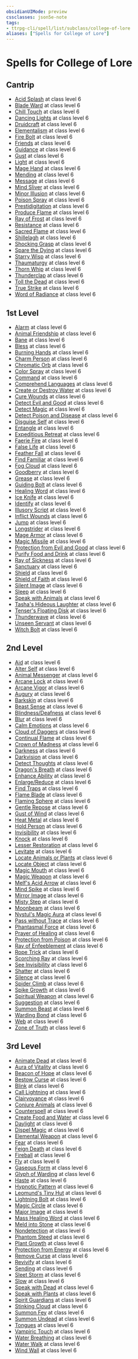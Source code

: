 ```yaml
---
obsidianUIMode: preview
cssclasses: json5e-note
tags:
- ttrpg-cli/spell/list/subclass/college-of-lore
aliases: ["Spells for College of Lore"]
---
```

# Spells for College of Lore

## Cantrip

- [Acid Splash](Misc%20Files/CLI/compendium/spells/acid-splash-xphb.md "XPHB") at class level 6
- [Blade Ward](Misc%20Files/CLI/compendium/spells/blade-ward-xphb.md "XPHB") at class level 6
- [Chill Touch](Misc%20Files/CLI/compendium/spells/chill-touch-xphb.md "XPHB") at class level 6
- [Dancing Lights](Misc%20Files/CLI/compendium/spells/dancing-lights-xphb.md "XPHB") at class level 6
- [Druidcraft](Misc%20Files/CLI/compendium/spells/druidcraft-xphb.md "XPHB") at class level 6
- [Elementalism](Misc%20Files/CLI/compendium/spells/elementalism-xphb.md "XPHB") at class level 6
- [Fire Bolt](Misc%20Files/CLI/compendium/spells/fire-bolt-xphb.md "XPHB") at class level 6
- [Friends](Misc%20Files/CLI/compendium/spells/friends-xphb.md "XPHB") at class level 6
- [Guidance](Misc%20Files/CLI/compendium/spells/guidance-xphb.md "XPHB") at class level 6
- [Gust](Misc%20Files/CLI/compendium/spells/gust-xge.md "XGE") at class level 6
- [Light](Misc%20Files/CLI/compendium/spells/light-xphb.md "XPHB") at class level 6
- [Mage Hand](Misc%20Files/CLI/compendium/spells/mage-hand-xphb.md "XPHB") at class level 6
- [Mending](Misc%20Files/CLI/compendium/spells/mending-xphb.md "XPHB") at class level 6
- [Message](Misc%20Files/CLI/compendium/spells/message-xphb.md "XPHB") at class level 6
- [Mind Sliver](Misc%20Files/CLI/compendium/spells/mind-sliver-xphb.md "XPHB") at class level 6
- [Minor Illusion](Misc%20Files/CLI/compendium/spells/minor-illusion-xphb.md "XPHB") at class level 6
- [Poison Spray](Misc%20Files/CLI/compendium/spells/poison-spray-xphb.md "XPHB") at class level 6
- [Prestidigitation](Misc%20Files/CLI/compendium/spells/prestidigitation-xphb.md "XPHB") at class level 6
- [Produce Flame](Misc%20Files/CLI/compendium/spells/produce-flame-xphb.md "XPHB") at class level 6
- [Ray of Frost](Misc%20Files/CLI/compendium/spells/ray-of-frost-xphb.md "XPHB") at class level 6
- [Resistance](Misc%20Files/CLI/compendium/spells/resistance-xphb.md "XPHB") at class level 6
- [Sacred Flame](Misc%20Files/CLI/compendium/spells/sacred-flame-xphb.md "XPHB") at class level 6
- [Shillelagh](Misc%20Files/CLI/compendium/spells/shillelagh-xphb.md "XPHB") at class level 6
- [Shocking Grasp](Misc%20Files/CLI/compendium/spells/shocking-grasp-xphb.md "XPHB") at class level 6
- [Spare the Dying](Misc%20Files/CLI/compendium/spells/spare-the-dying-xphb.md "XPHB") at class level 6
- [Starry Wisp](Misc%20Files/CLI/compendium/spells/starry-wisp-xphb.md "XPHB") at class level 6
- [Thaumaturgy](Misc%20Files/CLI/compendium/spells/thaumaturgy-xphb.md "XPHB") at class level 6
- [Thorn Whip](Misc%20Files/CLI/compendium/spells/thorn-whip-xphb.md "XPHB") at class level 6
- [Thunderclap](Misc%20Files/CLI/compendium/spells/thunderclap-xphb.md "XPHB") at class level 6
- [Toll the Dead](Misc%20Files/CLI/compendium/spells/toll-the-dead-xphb.md "XPHB") at class level 6
- [True Strike](Misc%20Files/CLI/compendium/spells/true-strike-xphb.md "XPHB") at class level 6
- [Word of Radiance](Misc%20Files/CLI/compendium/spells/word-of-radiance-xphb.md "XPHB") at class level 6

## 1st Level

- [Alarm](Misc%20Files/CLI/compendium/spells/alarm-xphb.md "XPHB") at class level 6
- [Animal Friendship](Misc%20Files/CLI/compendium/spells/animal-friendship-xphb.md "XPHB") at class level 6
- [Bane](Misc%20Files/CLI/compendium/spells/bane-xphb.md "XPHB") at class level 6
- [Bless](Misc%20Files/CLI/compendium/spells/bless-xphb.md "XPHB") at class level 6
- [Burning Hands](Misc%20Files/CLI/compendium/spells/burning-hands-xphb.md "XPHB") at class level 6
- [Charm Person](Misc%20Files/CLI/compendium/spells/charm-person-xphb.md "XPHB") at class level 6
- [Chromatic Orb](Misc%20Files/CLI/compendium/spells/chromatic-orb-xphb.md "XPHB") at class level 6
- [Color Spray](Misc%20Files/CLI/compendium/spells/color-spray-xphb.md "XPHB") at class level 6
- [Command](Misc%20Files/CLI/compendium/spells/command-xphb.md "XPHB") at class level 6
- [Comprehend Languages](Misc%20Files/CLI/compendium/spells/comprehend-languages-xphb.md "XPHB") at class level 6
- [Create or Destroy Water](Misc%20Files/CLI/compendium/spells/create-or-destroy-water-xphb.md "XPHB") at class level 6
- [Cure Wounds](Misc%20Files/CLI/compendium/spells/cure-wounds-xphb.md "XPHB") at class level 6
- [Detect Evil and Good](Misc%20Files/CLI/compendium/spells/detect-evil-and-good-xphb.md "XPHB") at class level 6
- [Detect Magic](Misc%20Files/CLI/compendium/spells/detect-magic-xphb.md "XPHB") at class level 6
- [Detect Poison and Disease](Misc%20Files/CLI/compendium/spells/detect-poison-and-disease-xphb.md "XPHB") at class level 6
- [Disguise Self](Misc%20Files/CLI/compendium/spells/disguise-self-xphb.md "XPHB") at class level 6
- [Entangle](Misc%20Files/CLI/compendium/spells/entangle-xphb.md "XPHB") at class level 6
- [Expeditious Retreat](Misc%20Files/CLI/compendium/spells/expeditious-retreat-xphb.md "XPHB") at class level 6
- [Faerie Fire](Misc%20Files/CLI/compendium/spells/faerie-fire-xphb.md "XPHB") at class level 6
- [False Life](Misc%20Files/CLI/compendium/spells/false-life-xphb.md "XPHB") at class level 6
- [Feather Fall](Misc%20Files/CLI/compendium/spells/feather-fall-xphb.md "XPHB") at class level 6
- [Find Familiar](Misc%20Files/CLI/compendium/spells/find-familiar-xphb.md "XPHB") at class level 6
- [Fog Cloud](Misc%20Files/CLI/compendium/spells/fog-cloud-xphb.md "XPHB") at class level 6
- [Goodberry](Misc%20Files/CLI/compendium/spells/goodberry-xphb.md "XPHB") at class level 6
- [Grease](Misc%20Files/CLI/compendium/spells/grease-xphb.md "XPHB") at class level 6
- [Guiding Bolt](Misc%20Files/CLI/compendium/spells/guiding-bolt-xphb.md "XPHB") at class level 6
- [Healing Word](Misc%20Files/CLI/compendium/spells/healing-word-xphb.md "XPHB") at class level 6
- [Ice Knife](Misc%20Files/CLI/compendium/spells/ice-knife-xphb.md "XPHB") at class level 6
- [Identify](Misc%20Files/CLI/compendium/spells/identify-xphb.md "XPHB") at class level 6
- [Illusory Script](Misc%20Files/CLI/compendium/spells/illusory-script-xphb.md "XPHB") at class level 6
- [Inflict Wounds](Misc%20Files/CLI/compendium/spells/inflict-wounds-xphb.md "XPHB") at class level 6
- [Jump](Misc%20Files/CLI/compendium/spells/jump-xphb.md "XPHB") at class level 6
- [Longstrider](Misc%20Files/CLI/compendium/spells/longstrider-xphb.md "XPHB") at class level 6
- [Mage Armor](Misc%20Files/CLI/compendium/spells/mage-armor-xphb.md "XPHB") at class level 6
- [Magic Missile](Misc%20Files/CLI/compendium/spells/magic-missile-xphb.md "XPHB") at class level 6
- [Protection from Evil and Good](Misc%20Files/CLI/compendium/spells/protection-from-evil-and-good-xphb.md "XPHB") at class level 6
- [Purify Food and Drink](Misc%20Files/CLI/compendium/spells/purify-food-and-drink-xphb.md "XPHB") at class level 6
- [Ray of Sickness](Misc%20Files/CLI/compendium/spells/ray-of-sickness-xphb.md "XPHB") at class level 6
- [Sanctuary](Misc%20Files/CLI/compendium/spells/sanctuary-xphb.md "XPHB") at class level 6
- [Shield](Misc%20Files/CLI/compendium/spells/shield-xphb.md "XPHB") at class level 6
- [Shield of Faith](Misc%20Files/CLI/compendium/spells/shield-of-faith-xphb.md "XPHB") at class level 6
- [Silent Image](Misc%20Files/CLI/compendium/spells/silent-image-xphb.md "XPHB") at class level 6
- [Sleep](Misc%20Files/CLI/compendium/spells/sleep-xphb.md "XPHB") at class level 6
- [Speak with Animals](Misc%20Files/CLI/compendium/spells/speak-with-animals-xphb.md "XPHB") at class level 6
- [Tasha's Hideous Laughter](Misc%20Files/CLI/compendium/spells/tashas-hideous-laughter-xphb.md "XPHB") at class level 6
- [Tenser's Floating Disk](Misc%20Files/CLI/compendium/spells/tensers-floating-disk-xphb.md "XPHB") at class level 6
- [Thunderwave](Misc%20Files/CLI/compendium/spells/thunderwave-xphb.md "XPHB") at class level 6
- [Unseen Servant](Misc%20Files/CLI/compendium/spells/unseen-servant-xphb.md "XPHB") at class level 6
- [Witch Bolt](Misc%20Files/CLI/compendium/spells/witch-bolt-xphb.md "XPHB") at class level 6

## 2nd Level

- [Aid](Misc%20Files/CLI/compendium/spells/aid-xphb.md "XPHB") at class level 6
- [Alter Self](Misc%20Files/CLI/compendium/spells/alter-self-xphb.md "XPHB") at class level 6
- [Animal Messenger](Misc%20Files/CLI/compendium/spells/animal-messenger-xphb.md "XPHB") at class level 6
- [Arcane Lock](Misc%20Files/CLI/compendium/spells/arcane-lock-xphb.md "XPHB") at class level 6
- [Arcane Vigor](Misc%20Files/CLI/compendium/spells/arcane-vigor-xphb.md "XPHB") at class level 6
- [Augury](Misc%20Files/CLI/compendium/spells/augury-xphb.md "XPHB") at class level 6
- [Barkskin](Misc%20Files/CLI/compendium/spells/barkskin-xphb.md "XPHB") at class level 6
- [Beast Sense](Misc%20Files/CLI/compendium/spells/beast-sense-xphb.md "XPHB") at class level 6
- [Blindness/Deafness](Misc%20Files/CLI/compendium/spells/blindness-deafness-xphb.md "XPHB") at class level 6
- [Blur](Misc%20Files/CLI/compendium/spells/blur-xphb.md "XPHB") at class level 6
- [Calm Emotions](Misc%20Files/CLI/compendium/spells/calm-emotions-xphb.md "XPHB") at class level 6
- [Cloud of Daggers](Misc%20Files/CLI/compendium/spells/cloud-of-daggers-xphb.md "XPHB") at class level 6
- [Continual Flame](Misc%20Files/CLI/compendium/spells/continual-flame-xphb.md "XPHB") at class level 6
- [Crown of Madness](Misc%20Files/CLI/compendium/spells/crown-of-madness-xphb.md "XPHB") at class level 6
- [Darkness](Misc%20Files/CLI/compendium/spells/darkness-xphb.md "XPHB") at class level 6
- [Darkvision](Misc%20Files/CLI/compendium/spells/darkvision-xphb.md "XPHB") at class level 6
- [Detect Thoughts](Misc%20Files/CLI/compendium/spells/detect-thoughts-xphb.md "XPHB") at class level 6
- [Dragon's Breath](Misc%20Files/CLI/compendium/spells/dragons-breath-xphb.md "XPHB") at class level 6
- [Enhance Ability](Misc%20Files/CLI/compendium/spells/enhance-ability-xphb.md "XPHB") at class level 6
- [Enlarge/Reduce](Misc%20Files/CLI/compendium/spells/enlarge-reduce-xphb.md "XPHB") at class level 6
- [Find Traps](Misc%20Files/CLI/compendium/spells/find-traps-xphb.md "XPHB") at class level 6
- [Flame Blade](Misc%20Files/CLI/compendium/spells/flame-blade-xphb.md "XPHB") at class level 6
- [Flaming Sphere](Misc%20Files/CLI/compendium/spells/flaming-sphere-xphb.md "XPHB") at class level 6
- [Gentle Repose](Misc%20Files/CLI/compendium/spells/gentle-repose-xphb.md "XPHB") at class level 6
- [Gust of Wind](Misc%20Files/CLI/compendium/spells/gust-of-wind-xphb.md "XPHB") at class level 6
- [Heat Metal](Misc%20Files/CLI/compendium/spells/heat-metal-xphb.md "XPHB") at class level 6
- [Hold Person](Misc%20Files/CLI/compendium/spells/hold-person-xphb.md "XPHB") at class level 6
- [Invisibility](Misc%20Files/CLI/compendium/spells/invisibility-xphb.md "XPHB") at class level 6
- [Knock](Misc%20Files/CLI/compendium/spells/knock-xphb.md "XPHB") at class level 6
- [Lesser Restoration](Misc%20Files/CLI/compendium/spells/lesser-restoration-xphb.md "XPHB") at class level 6
- [Levitate](Misc%20Files/CLI/compendium/spells/levitate-xphb.md "XPHB") at class level 6
- [Locate Animals or Plants](Misc%20Files/CLI/compendium/spells/locate-animals-or-plants-xphb.md "XPHB") at class level 6
- [Locate Object](Misc%20Files/CLI/compendium/spells/locate-object-xphb.md "XPHB") at class level 6
- [Magic Mouth](Misc%20Files/CLI/compendium/spells/magic-mouth-xphb.md "XPHB") at class level 6
- [Magic Weapon](Misc%20Files/CLI/compendium/spells/magic-weapon-xphb.md "XPHB") at class level 6
- [Melf's Acid Arrow](Misc%20Files/CLI/compendium/spells/melfs-acid-arrow-xphb.md "XPHB") at class level 6
- [Mind Spike](Misc%20Files/CLI/compendium/spells/mind-spike-xphb.md "XPHB") at class level 6
- [Mirror Image](Misc%20Files/CLI/compendium/spells/mirror-image-xphb.md "XPHB") at class level 6
- [Misty Step](Misc%20Files/CLI/compendium/spells/misty-step-xphb.md "XPHB") at class level 6
- [Moonbeam](Misc%20Files/CLI/compendium/spells/moonbeam-xphb.md "XPHB") at class level 6
- [Nystul's Magic Aura](Misc%20Files/CLI/compendium/spells/nystuls-magic-aura-xphb.md "XPHB") at class level 6
- [Pass without Trace](Misc%20Files/CLI/compendium/spells/pass-without-trace-xphb.md "XPHB") at class level 6
- [Phantasmal Force](Misc%20Files/CLI/compendium/spells/phantasmal-force-xphb.md "XPHB") at class level 6
- [Prayer of Healing](Misc%20Files/CLI/compendium/spells/prayer-of-healing-xphb.md "XPHB") at class level 6
- [Protection from Poison](Misc%20Files/CLI/compendium/spells/protection-from-poison-xphb.md "XPHB") at class level 6
- [Ray of Enfeeblement](Misc%20Files/CLI/compendium/spells/ray-of-enfeeblement-xphb.md "XPHB") at class level 6
- [Rope Trick](Misc%20Files/CLI/compendium/spells/rope-trick-xphb.md "XPHB") at class level 6
- [Scorching Ray](Misc%20Files/CLI/compendium/spells/scorching-ray-xphb.md "XPHB") at class level 6
- [See Invisibility](Misc%20Files/CLI/compendium/spells/see-invisibility-xphb.md "XPHB") at class level 6
- [Shatter](Misc%20Files/CLI/compendium/spells/shatter-xphb.md "XPHB") at class level 6
- [Silence](Misc%20Files/CLI/compendium/spells/silence-xphb.md "XPHB") at class level 6
- [Spider Climb](Misc%20Files/CLI/compendium/spells/spider-climb-xphb.md "XPHB") at class level 6
- [Spike Growth](Misc%20Files/CLI/compendium/spells/spike-growth-xphb.md "XPHB") at class level 6
- [Spiritual Weapon](Misc%20Files/CLI/compendium/spells/spiritual-weapon-xphb.md "XPHB") at class level 6
- [Suggestion](Misc%20Files/CLI/compendium/spells/suggestion-xphb.md "XPHB") at class level 6
- [Summon Beast](Misc%20Files/CLI/compendium/spells/summon-beast-xphb.md "XPHB") at class level 6
- [Warding Bond](Misc%20Files/CLI/compendium/spells/warding-bond-xphb.md "XPHB") at class level 6
- [Web](Misc%20Files/CLI/compendium/spells/web-xphb.md "XPHB") at class level 6
- [Zone of Truth](Misc%20Files/CLI/compendium/spells/zone-of-truth-xphb.md "XPHB") at class level 6

## 3rd Level

- [Animate Dead](Misc%20Files/CLI/compendium/spells/animate-dead-xphb.md "XPHB") at class level 6
- [Aura of Vitality](Misc%20Files/CLI/compendium/spells/aura-of-vitality-xphb.md "XPHB") at class level 6
- [Beacon of Hope](Misc%20Files/CLI/compendium/spells/beacon-of-hope-xphb.md "XPHB") at class level 6
- [Bestow Curse](Misc%20Files/CLI/compendium/spells/bestow-curse-xphb.md "XPHB") at class level 6
- [Blink](Misc%20Files/CLI/compendium/spells/blink-xphb.md "XPHB") at class level 6
- [Call Lightning](Misc%20Files/CLI/compendium/spells/call-lightning-xphb.md "XPHB") at class level 6
- [Clairvoyance](Misc%20Files/CLI/compendium/spells/clairvoyance-xphb.md "XPHB") at class level 6
- [Conjure Animals](Misc%20Files/CLI/compendium/spells/conjure-animals-xphb.md "XPHB") at class level 6
- [Counterspell](Misc%20Files/CLI/compendium/spells/counterspell-xphb.md "XPHB") at class level 6
- [Create Food and Water](Misc%20Files/CLI/compendium/spells/create-food-and-water-xphb.md "XPHB") at class level 6
- [Daylight](Misc%20Files/CLI/compendium/spells/daylight-xphb.md "XPHB") at class level 6
- [Dispel Magic](Misc%20Files/CLI/compendium/spells/dispel-magic-xphb.md "XPHB") at class level 6
- [Elemental Weapon](Misc%20Files/CLI/compendium/spells/elemental-weapon-xphb.md "XPHB") at class level 6
- [Fear](Misc%20Files/CLI/compendium/spells/fear-xphb.md "XPHB") at class level 6
- [Feign Death](Misc%20Files/CLI/compendium/spells/feign-death-xphb.md "XPHB") at class level 6
- [Fireball](Misc%20Files/CLI/compendium/spells/fireball-xphb.md "XPHB") at class level 6
- [Fly](Misc%20Files/CLI/compendium/spells/fly-xphb.md "XPHB") at class level 6
- [Gaseous Form](Misc%20Files/CLI/compendium/spells/gaseous-form-xphb.md "XPHB") at class level 6
- [Glyph of Warding](Misc%20Files/CLI/compendium/spells/glyph-of-warding-xphb.md "XPHB") at class level 6
- [Haste](Misc%20Files/CLI/compendium/spells/haste-xphb.md "XPHB") at class level 6
- [Hypnotic Pattern](Misc%20Files/CLI/compendium/spells/hypnotic-pattern-xphb.md "XPHB") at class level 6
- [Leomund's Tiny Hut](Misc%20Files/CLI/compendium/spells/leomunds-tiny-hut-xphb.md "XPHB") at class level 6
- [Lightning Bolt](Misc%20Files/CLI/compendium/spells/lightning-bolt-xphb.md "XPHB") at class level 6
- [Magic Circle](Misc%20Files/CLI/compendium/spells/magic-circle-xphb.md "XPHB") at class level 6
- [Major Image](Misc%20Files/CLI/compendium/spells/major-image-xphb.md "XPHB") at class level 6
- [Mass Healing Word](Misc%20Files/CLI/compendium/spells/mass-healing-word-xphb.md "XPHB") at class level 6
- [Meld into Stone](Misc%20Files/CLI/compendium/spells/meld-into-stone-xphb.md "XPHB") at class level 6
- [Nondetection](Misc%20Files/CLI/compendium/spells/nondetection-xphb.md "XPHB") at class level 6
- [Phantom Steed](Misc%20Files/CLI/compendium/spells/phantom-steed-xphb.md "XPHB") at class level 6
- [Plant Growth](Misc%20Files/CLI/compendium/spells/plant-growth-xphb.md "XPHB") at class level 6
- [Protection from Energy](Misc%20Files/CLI/compendium/spells/protection-from-energy-xphb.md "XPHB") at class level 6
- [Remove Curse](Misc%20Files/CLI/compendium/spells/remove-curse-xphb.md "XPHB") at class level 6
- [Revivify](Misc%20Files/CLI/compendium/spells/revivify-xphb.md "XPHB") at class level 6
- [Sending](Misc%20Files/CLI/compendium/spells/sending-xphb.md "XPHB") at class level 6
- [Sleet Storm](Misc%20Files/CLI/compendium/spells/sleet-storm-xphb.md "XPHB") at class level 6
- [Slow](Misc%20Files/CLI/compendium/spells/slow-xphb.md "XPHB") at class level 6
- [Speak with Dead](Misc%20Files/CLI/compendium/spells/speak-with-dead-xphb.md "XPHB") at class level 6
- [Speak with Plants](Misc%20Files/CLI/compendium/spells/speak-with-plants-xphb.md "XPHB") at class level 6
- [Spirit Guardians](Misc%20Files/CLI/compendium/spells/spirit-guardians-xphb.md "XPHB") at class level 6
- [Stinking Cloud](Misc%20Files/CLI/compendium/spells/stinking-cloud-xphb.md "XPHB") at class level 6
- [Summon Fey](Misc%20Files/CLI/compendium/spells/summon-fey-xphb.md "XPHB") at class level 6
- [Summon Undead](Misc%20Files/CLI/compendium/spells/summon-undead-xphb.md "XPHB") at class level 6
- [Tongues](Misc%20Files/CLI/compendium/spells/tongues-xphb.md "XPHB") at class level 6
- [Vampiric Touch](Misc%20Files/CLI/compendium/spells/vampiric-touch-xphb.md "XPHB") at class level 6
- [Water Breathing](Misc%20Files/CLI/compendium/spells/water-breathing-xphb.md "XPHB") at class level 6
- [Water Walk](Misc%20Files/CLI/compendium/spells/water-walk-xphb.md "XPHB") at class level 6
- [Wind Wall](Misc%20Files/CLI/compendium/spells/wind-wall-xphb.md "XPHB") at class level 6